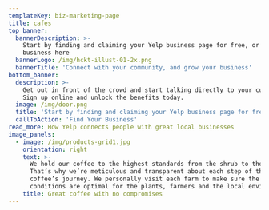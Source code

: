 ```yaml
---
templateKey: biz-marketing-page
title: cafes
top_banner:
  bannerDescription: >-
    Start by finding and claiming your Yelp business page for free, or add your
    business here
  bannerLogo: /img/hckt-illust-01-2x.png
  bannerTitle: 'Connect with your community, and grow your business'
bottom_banner:
  description: >-
    Get out in front of the crowd and start talking directly to your customers.
    Sign up online and unlock the benefits today.
  image: /img/door.png
  title: 'Start by finding and claiming your Yelp business page for free'
  callToAction: 'Find Your Business'
read_more: How Yelp connects people with great local businesses
image_panels:
  - image: /img/products-grid1.jpg
    orientation: right
    text: >-
      We hold our coffee to the highest standards from the shrub to the cup.
      That’s why we’re meticulous and transparent about each step of the
      coffee’s journey. We personally visit each farm to make sure the
      conditions are optimal for the plants, farmers and the local environment.
    title: Great coffee with no compromises
---
```


